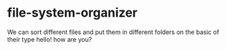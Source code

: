 # file-system-organizer
We can sort different files and put them in different folders on the basic of their type
hello!
how are you?
